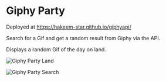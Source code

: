# Giphy Party
Deployed at https://hakeem-star.github.io/giphyapi/

Search for a Gif and get a random result from Giphy via the API.

Displays a random Gif of the day on land.

![Giphy Party Land](https://i.imgur.com/1on8ZAu.png)

![Giphy Party Search](https://i.imgur.com/h9XRwD4.png)

